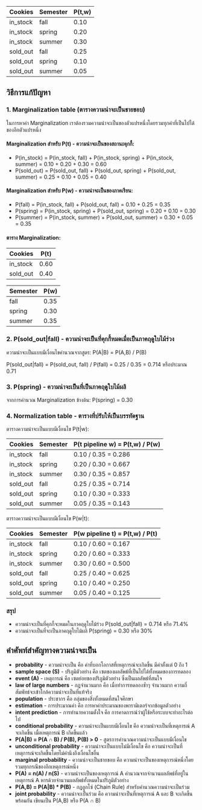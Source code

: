 | Cookies  | Semester | P(t,w) |
| -------- | -------- | ------ |
| in_stock | fall     | 0.10   |
| in_stock | spring   | 0.20   |
| in_stock | summer   | 0.30   |
| sold_out | fall     | 0.25   |
| sold_out | spring   | 0.10   |
| sold_out | summer   | 0.05   |

## วิธีการแก้ปัญหา

### 1. Marginalization table (ตารางความน่าจะเป็นชายขอบ)

ในการหาค่า Marginalization เราต้องรวมความน่าจะเป็นของตัวแปรหนึ่งโดยรวมทุกค่าที่เป็นไปได้ของอีกตัวแปรหนึ่ง

#### Marginalization สำหรับ P(t) - ความน่าจะเป็นของสถานะคุกกี้:
- P(in_stock) = P(in_stock, fall) + P(in_stock, spring) + P(in_stock, summer) = 0.10 + 0.20 + 0.30 = 0.60
- P(sold_out) = P(sold_out, fall) + P(sold_out, spring) + P(sold_out, summer) = 0.25 + 0.10 + 0.05 = 0.40

#### Marginalization สำหรับ P(w) - ความน่าจะเป็นของภาคเรียน:
- P(fall) = P(in_stock, fall) + P(sold_out, fall) = 0.10 + 0.25 = 0.35
- P(spring) = P(in_stock, spring) + P(sold_out, spring) = 0.20 + 0.10 = 0.30
- P(summer) = P(in_stock, summer) + P(sold_out, summer) = 0.30 + 0.05 = 0.35

#### ตาราง Marginalization:

| Cookies  | P(t) |
| -------- | ---- |
| in_stock | 0.60 |
| sold_out | 0.40 |

| Semester | P(w) |
| -------- | ---- |
| fall     | 0.35 |
| spring   | 0.30 |
| summer   | 0.35 |

### 2. P(sold_out|fall) - ความน่าจะเป็นที่คุกกี้หมดเมื่อเป็นภาคฤดูใบไม้ร่วง

ความน่าจะเป็นแบบมีเงื่อนไขคำนวณจากสูตร: P(A|B) = P(A,B) / P(B)

P(sold_out|fall) = P(sold_out, fall) / P(fall) = 0.25 / 0.35 = 0.714 หรือประมาณ 0.71

### 3. P(spring) - ความน่าจะเป็นที่เป็นภาคฤดูใบไม้ผลิ

จากการคำนวณ Marginalization ข้างต้น:
P(spring) = 0.30

### 4. Normalization table - ตารางที่ปรับให้เป็นบรรทัดฐาน

ตารางความน่าจะเป็นแบบมีเงื่อนไข P(t|w):

| Cookies  | Semester | P(t pipeline w) = P(t,w) / P(w) |
| -------- | -------- | ------------------------------- |
| in_stock | fall     | 0.10 / 0.35 = 0.286             |
| in_stock | spring   | 0.20 / 0.30 = 0.667             |
| in_stock | summer   | 0.30 / 0.35 = 0.857             |
| sold_out | fall     | 0.25 / 0.35 = 0.714             |
| sold_out | spring   | 0.10 / 0.30 = 0.333             |
| sold_out | summer   | 0.05 / 0.35 = 0.143             |

ตารางความน่าจะเป็นแบบมีเงื่อนไข P(w|t):

| Cookies  | Semester | P(w pipeline t) = P(t,w) / P(t) |
| -------- | -------- | ------------------------------- |
| in_stock | fall     | 0.10 / 0.60 = 0.167             |
| in_stock | spring   | 0.20 / 0.60 = 0.333             |
| in_stock | summer   | 0.30 / 0.60 = 0.500             |
| sold_out | fall     | 0.25 / 0.40 = 0.625             |
| sold_out | spring   | 0.10 / 0.40 = 0.250             |
| sold_out | summer   | 0.05 / 0.40 = 0.125             |

### สรุป

- ความน่าจะเป็นที่คุกกี้จะหมดในภาคฤดูใบไม้ร่วง P(sold_out|fall) = 0.714 หรือ 71.4%
- ความน่าจะเป็นที่จะเป็นภาคฤดูใบไม้ผลิ P(spring) = 0.30 หรือ 30%

## คำศัพท์สำคัญทางความน่าจะเป็น

- **probability** - ความน่าจะเป็น คือ ค่าที่บอกโอกาสที่เหตุการณ์จะเกิดขึ้น มีค่าตั้งแต่ 0 ถึง 1
- **sample space (S)** - ปริภูมิตัวอย่าง คือ เซตของผลลัพธ์ที่เป็นไปได้ทั้งหมดของการทดลอง
- **event (A)** - เหตุการณ์ คือ เซตย่อยของปริภูมิตัวอย่าง ซึ่งเป็นผลลัพธ์ที่สนใจ
- **law of large numbers** - กฎจำนวนมาก คือ เมื่อทำการทดลองซ้ำๆ จำนวนมาก ความถี่สัมพัทธ์จะเข้าใกล้ความน่าจะเป็นที่แท้จริง
- **population** - ประชากร คือ กลุ่มของสิ่งทั้งหมดที่สนใจศึกษา
- **estimation** - การประมาณค่า คือ การหาค่าประมาณของพารามิเตอร์จากข้อมูลตัวอย่าง
- **intent prediction** - การทำนายความตั้งใจ คือ การคาดการณ์ว่าผู้ใช้หรือระบบจะทำอะไรต่อไป
- **conditional probability** - ความน่าจะเป็นแบบมีเงื่อนไข คือ ความน่าจะเป็นที่เหตุการณ์ A จะเกิดขึ้น เมื่อเหตุการณ์ B เกิดขึ้นแล้ว
- **P(A|B) = P(A ∩ B) / P(B), P(B) > 0** - สูตรการคำนวณความน่าจะเป็นแบบมีเงื่อนไข
- **unconditional probability** - ความน่าจะเป็นแบบไม่มีเงื่อนไข คือ ความน่าจะเป็นที่เหตุการณ์จะเกิดขึ้นโดยไม่คำนึงถึงเงื่อนไขอื่น
- **marginal probability** - ความน่าจะเป็นชายขอบ คือ ความน่าจะเป็นของเหตุการณ์หนึ่งโดยรวมทุกกรณีของอีกเหตุการณ์หนึ่ง
- **P(A) = n(A) / n(S)** - ความน่าจะเป็นของเหตุการณ์ A คำนวณจากจำนวนผลลัพธ์ที่อยู่ในเหตุการณ์ A หารด้วยจำนวนผลลัพธ์ทั้งหมดในปริภูมิตัวอย่าง
- **P(A,B) = P(A|B) * P(B)** - กฎลูกโซ่ (Chain Rule) สำหรับคำนวณความน่าจะเป็นร่วม
- **joint probability** - ความน่าจะเป็นร่วม คือ ความน่าจะเป็นที่เหตุการณ์ A และ B จะเกิดขึ้นพร้อมกัน เขียนเป็น P(A,B) หรือ P(A ∩ B)